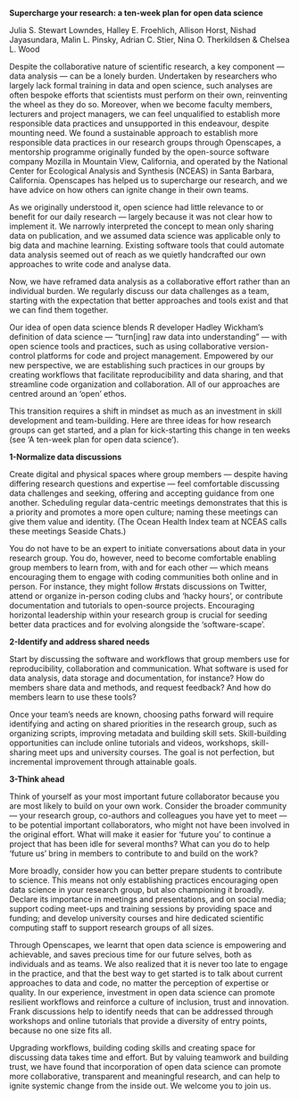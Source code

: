 **Supercharge your research: a ten-week plan for open data science**

Julia S. Stewart Lowndes,
Halley E. Froehlich,
Allison Horst,
Nishad Jayasundara,
Malin L. Pinsky,
Adrian C. Stier,
Nina O. Therkildsen &
Chelsea L. Wood


Despite the collaborative nature of scientific research, a key component — data analysis — can be a lonely burden. Undertaken by researchers who largely lack formal training in data and open science, such analyses are often bespoke efforts that scientists must perform on their own, reinventing the wheel as they do so. Moreover, when we become faculty members, lecturers and project managers, we can feel unqualified to establish more responsible data practices and unsupported in this endeavour, despite mounting need. We found a sustainable approach to establish more responsible data practices in our research groups through Openscapes, a mentorship programme originally funded by the open-source software company Mozilla in Mountain View, California, and operated by the National Center for Ecological Analysis and Synthesis (NCEAS) in Santa Barbara, California. Openscapes has helped us to supercharge our research, and we have advice on how others can ignite change in their own teams.

As we originally understood it, open science had little relevance to or benefit for our daily research — largely because it was not clear how to implement it. We narrowly interpreted the concept to mean only sharing data on publication, and we assumed data science was applicable only to big data and machine learning. Existing software tools that could automate data analysis seemed out of reach as we quietly handcrafted our own approaches to write code and analyse data.

Now, we have reframed data analysis as a collaborative effort rather than an individual burden. We regularly discuss our data challenges as a team, starting with the expectation that better approaches and tools exist and that we can find them together.

Our idea of open data science blends R developer Hadley Wickham’s definition of data science — “turn[ing] raw data into understanding” — with open science tools and practices, such as using collaborative version-control platforms for code and project management. Empowered by our new perspective, we are establishing such practices in our groups by creating workflows that facilitate reproducibility and data sharing, and that streamline code organization and collaboration. All of our approaches are centred around an ‘open’ ethos.

This transition requires a shift in mindset as much as an investment in skill development and team-building. Here are three ideas for how research groups can get started, and a plan for kick-starting this change in ten weeks (see ‘A ten-week plan for open data science’).

**1-Normalize data discussions**

Create digital and physical spaces where group members — despite having differing research questions and expertise — feel comfortable discussing data challenges and seeking, offering and accepting guidance from one another. Scheduling regular data-centric meetings demonstrates that this is a priority and promotes a more open culture; naming these meetings can give them value and identity. (The Ocean Health Index team at NCEAS calls these meetings Seaside Chats.)

You do not have to be an expert to initiate conversations about data in your research group. You do, however, need to become comfortable enabling group members to learn from, with and for each other — which means encouraging them to engage with coding communities both online and in person. For instance, they might follow #rstats discussions on Twitter, attend or organize in-person coding clubs and ‘hacky hours’, or contribute documentation and tutorials to open-source projects. Encouraging horizontal leadership within your research group is crucial for seeding better data practices and for evolving alongside the ‘software-scape’.

**2-Identify and address shared needs**

Start by discussing the software and workflows that group members use for reproducibility, collaboration and communication. What software is used for data analysis, data storage and documentation, for instance? How do members share data and methods, and request feedback? And how do members learn to use these tools?

Once your team’s needs are known, choosing paths forward will require identifying and acting on shared priorities in the research group, such as organizing scripts, improving metadata and building skill sets. Skill-building opportunities can include online tutorials and videos, workshops, skill-sharing meet ups and university courses. The goal is not perfection, but incremental improvement through attainable goals.

**3-Think ahead**

Think of yourself as your most important future collaborator because you are most likely to build on your own work. Consider the broader community — your research group, co-authors and colleagues you have yet to meet — to be potential important collaborators, who might not have been involved in the original effort. What will make it easier for ‘future you’ to continue a project that has been idle for several months? What can you do to help ‘future us’ bring in members to contribute to and build on the work?

More broadly, consider how you can better prepare students to contribute to science. This means not only establishing practices encouraging open data science in your research group, but also championing it broadly. Declare its importance in meetings and presentations, and on social media; support coding meet-ups and training sessions by providing space and funding; and develop university courses and hire dedicated scientific computing staff to support research groups of all sizes.

Through Openscapes, we learnt that open data science is empowering and achievable, and saves precious time for our future selves, both as individuals and as teams. We also realized that it is never too late to engage in the practice, and that the best way to get started is to talk about current approaches to data and code, no matter the perception of expertise or quality. In our experience, investment in open data science can promote resilient workflows and reinforce a culture of inclusion, trust and innovation. Frank discussions help to identify needs that can be addressed through workshops and online tutorials that provide a diversity of entry points, because no one size fits all.

Upgrading workflows, building coding skills and creating space for discussing data takes time and effort. But by valuing teamwork and building trust, we have found that incorporation of open data science can promote more collaborative, transparent and meaningful research, and can help to ignite systemic change from the inside out. We welcome you to join us.

